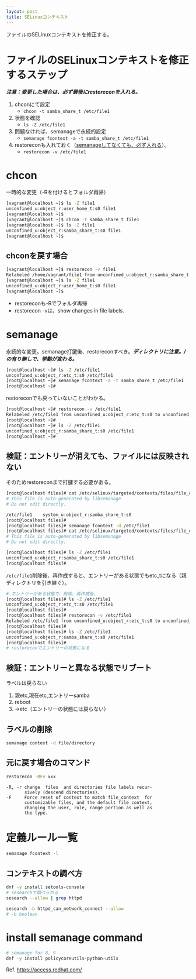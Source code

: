 ```yaml
---
layout: post
title: SELinuxコンテキスト
---
```


ファイルのSELinuxコンテキストを修正する。


# ファイルのSELinuxコンテキストを修正するステップ

***注意：変更した場合は、必ず最後にrestoreconを入れる。***

1. chconにて設定
    - `chcon -t samba_share_t /etc/file1`
1. 状態を確認
    - `ls -Z /etc/file1`
1. 問題なければ、semanageで永続的設定
    - `semanage fcontext -a -t samba_share_t /etc/file1`
1. restoreconも入れておく（<u>semanageしてなくても、必ず入れる</u>）。
    - `restorecon -v /etc/file1`

# chcon

一時的な変更（-Rを付けるとフォルダ再帰）

```sh
[vagrant@localhost ~]$ ls -Z file1
unconfined_u:object_r:user_home_t:s0 file1
[vagrant@localhost ~]$ 
[vagrant@localhost ~]$ chcon -t samba_share_t file1
[vagrant@localhost ~]$ ls -Z file1
unconfined_u:object_r:samba_share_t:s0 file1
[vagrant@localhost ~]$ 
```

## chconを戻す場合

```sh
[vagrant@localhost ~]$ restorecon -v file1
Relabeled /home/vagrant/file1 from unconfined_u:object_r:samba_share_t:s0 to unconfined_u:object_r:user_home_t:s0
[vagrant@localhost ~]$ ls -Z file1
unconfined_u:object_r:user_home_t:s0 file1
[vagrant@localhost ~]$ 
```

- restoreconも-Rでフォルダ再帰
- restorecon -vは、show changes in file labels.

# semanage

永続的な変更。semanage打鍵後、restoreconすべき。***ディレクトリに注意。/の有り無しで、挙動が変わる。***

```sh
[root@localhost ~]# ls -Z /etc/file1
unconfined_u:object_r:etc_t:s0 /etc/file1
[root@localhost ~]# semanage fcontext -a -t samba_share_t /etc/file1
[root@localhost ~]# 
```

restoreconでも戻っていないことがわかる。

```sh
[root@localhost ~]# restorecon -v /etc/file1
Relabeled /etc/file1 from unconfined_u:object_r:etc_t:s0 to unconfined_u:object_r:samba_share_t:s0
[root@localhost ~]# 
[root@localhost ~]# ls -Z /etc/file1
unconfined_u:object_r:samba_share_t:s0 /etc/file1
[root@localhost ~]# 
```

## 検証：エントリーが消えても、ファイルには反映されない

そのためrestoreconまで打鍵する必要がある。

```sh
[root@localhost files]# cat /etc/selinux/targeted/contexts/files/file_contexts.local
# This file is auto-generated by libsemanage
# Do not edit directly.

/etc/file1    system_u:object_r:samba_share_t:s0
[root@localhost files]# 
[root@localhost files]# semanage fcontext -d /etc/file1
[root@localhost files]# cat /etc/selinux/targeted/contexts/files/file_contexts.local
# This file is auto-generated by libsemanage
# Do not edit directly.

[root@localhost files]# ls -Z /etc/file1 
unconfined_u:object_r:samba_share_t:s0 /etc/file1
[root@localhost files]# 
```

`/etc/file1`削除後、再作成すると、エントリーがある状態でもetc_tになる（親ディレクトリを引き継ぐ）。

```sh
# エントリーがある状態で、削除、再作成後、
[root@localhost files]# ls -Z /etc/file1
unconfined_u:object_r:etc_t:s0 /etc/file1
[root@localhost files]# 
[root@localhost files]# restorecon -v /etc/file1
Relabeled /etc/file1 from unconfined_u:object_r:etc_t:s0 to unconfined_u:object_r:samba_share_t:s0
[root@localhost files]# 
[root@localhost files]# ls -Z /etc/file1
unconfined_u:object_r:samba_share_t:s0 /etc/file1
[root@localhost files]# 
# restoreconでエントリーの状態になる
```

## 検証：エントリーと異なる状態でリブート

ラベルは戻らない

1. 親etc,現在etc,エントリーsamba
1. reboot
1. →etc（エントリーの状態には戻らない）

## ラベルの削除

```sh
semanage context -d file/directory
```

## 元に戻す場合のコマンド

```sh
restorecon -RFv xxx
```

```
-R, -r change  files  and directories file labels recur‐
       sively (descend directories).
-F     Force reset of context to match file_context  for
       customizable files, and the default file context,
       changing the user, role, range portion as well as
       the type.
```

# 定義ルール一覧

```sh
semanage fcontext -l
```

## コンテキストの調べ方

```sh
dnf -y install setools-console
# sesearchで調べられる
sesearch --allow | grep httpd

sesearch -b httpd_can_network_connect --allow
# -b boolean
```

# install semanage command

```sh
# semanage for 8, 9
dnf -y install policycoreutils-python-utils
```

Ref. <https://access.redhat.com/>
